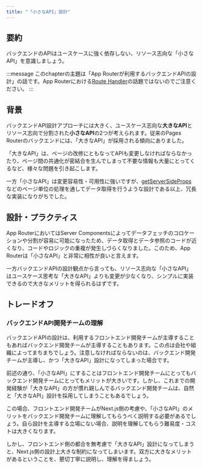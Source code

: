 ```yaml
---
title: "「小さなAPI」設計"
---
```


## 要約

バックエンドのAPIはユースケースに強く依存しない、リソース志向な「小さなAPI」を意識しましょう。

:::message
このchapterの主題は「App Routerが利用するバックエンドAPIの設計」の話です。App Routerにおける[Route Handler](https://nextjs.org/docs/app/building-your-application/routing/route-handlers)の話題ではないのでご注意ください。
:::

## 背景

バックエンドAPI設計アプローチには大きく、ユースケース志向な**大きなAPI**とリソース志向で分割された**小さなAPI**の2つが考えられます。従来のPages Routerのバックエンドには、「大きなAPI」が採用される傾向にありました。

「大きなAPI」は、ページの改修にともなってAPIも変更しなければならなかったり、ページ間の共通化が密結合を生んでしまって不要な情報も大量にとってくるなど、様々な問題を引き起こします。

一方「小さなAPI」は変更容易性・可用性に強いですが、[getServerSideProps](https://nextjs.org/docs/pages/building-your-application/data-fetching/get-server-side-props)などのページ単位の処理を通してデータ取得を行うような設計である以上、冗長な実装になりがちでした。

## 設計・プラクティス

App RouterにおいてはServer Componentsによってデータフェッチのコロケーションや分割が容易に可能になったため、データ取得とデータ参照のコードが近くなり、コードやロジックの重複が発生しづらくなりました。このため、App Routerは「小さなAPI」と非常に相性が良いと言えます。

一方バックエンドAPIの設計観点から言っても、リソース志向な「小さなAPI」はユースケース思考な「大きなAPI」よりも変更が少なくなり、シンプルに実装できるので大きなメリットを得られるはずです。

## トレードオフ

### バックエンドAPI開発チームの理解

バックエンドAPIの設計は、利用するフロントエンド開発チームが主導することもあればバックエンド開発チームが主導することもあります。この点は会社や組織によってまちまちでしょう。注意しなければならないのは、バックエンド開発チームが主導し、かつ「大きなAPI」設計になってしまった場合です。

前述の通り、「小さなAPI」にすることはフロントエンド開発チームにとってもバックエンド開発チームにとってもメリットが大きいです。しかし、これまでの開発経験が「大きなAPI」の方が慣れ親しんでるバックエンド開発チームは、自然と「大きなAPI」設計を採用してしまうこともあるでしょう。

この場合、フロントエンド開発チームがNext.js側の考慮や、「小さなAPI」のメリットをバックエンド開発チームに理解してもらうべく説明する必要があるでしょう。自ら設計を主導する立場にない場合、説明を理解してもらう難易度・コストは大きくなります。

しかし、フロントエンド側の都合を無考慮で「大きなAPI」設計になってしまうと、Next.js側の設計上大きな制約になってしまいます。双方に大きなメリットがあるということを、懇切丁寧に説明し、理解を得ましょう。
